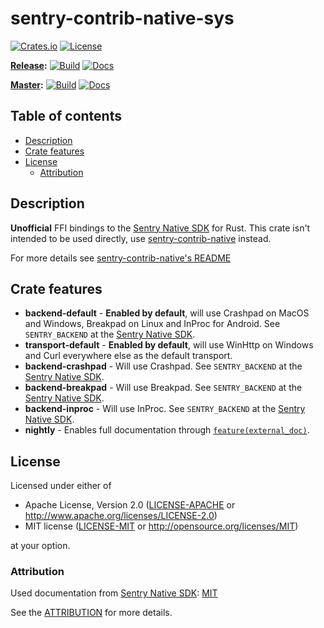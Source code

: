 # sentry-contrib-native-sys

[![Crates.io](https://img.shields.io/crates/v/sentry-contrib-native-sys.svg)](https://crates.io/crates/sentry-contrib-native-sys)
[![License](https://img.shields.io/crates/l/sentry-contrib-native)](https://github.com/daxpedda/sentry-contrib-native/blob/master/LICENSE)

**[Release](https://github.com/daxpedda/sentry-contrib-native/tree/release):**
[![Build](https://github.com/daxpedda/sentry-contrib-native/workflows/CI/badge.svg?branch=release)](https://github.com/daxpedda/sentry-contrib-native/actions?query=workflow%3ACI+branch%3Arelease)
[![Docs](https://docs.rs/sentry-contrib-native-sys/badge.svg)](https://docs.rs/sentry-contrib-native-sys)

**[Master](https://github.com/daxpedda/sentry-contrib-native):**
[![Build](https://github.com/daxpedda/sentry-contrib-native/workflows/CI/badge.svg?branch=master)](https://github.com/daxpedda/sentry-contrib-native/actions?query=workflow%3ACI+branch%3Amaster)
[![Docs](https://github.com/daxpedda/sentry-contrib-native/workflows/docs/badge.svg)](https://daxpedda.github.io/sentry-contrib-native/master/doc/sentry_contrib_native_sys)

## Table of contents

- [Description](#description)
- [Crate features](#crate-features)
- [License](#license)
  - [Attribution](#attribution)

## Description

**Unofficial** FFI bindings to the
[Sentry Native SDK](https://github.com/getsentry/sentry-native) for Rust. This
crate isn't intended to be used directly, use
[sentry-contrib-native](https://crates.io/crates/sentry-contrib-native) instead.

For more details see
[sentry-contrib-native's README](https://github.com/daxpedda/sentry-contrib-native/blob/master/README.md)

## Crate features

- **backend-default** - **Enabled by default**, will use Crashpad on MacOS and
  Windows, Breakpad on Linux and InProc for Android. See `SENTRY_BACKEND` at the
  [Sentry Native SDK](https://github.com/getsentry/sentry-native).
- **transport-default** - **Enabled by default**, will use WinHttp on Windows
  and Curl everywhere else as the default transport.
- **backend-crashpad** - Will use Crashpad. See `SENTRY_BACKEND` at the
  [Sentry Native SDK](https://github.com/getsentry/sentry-native).
- **backend-breakpad** - Will use Breakpad. See `SENTRY_BACKEND` at the
  [Sentry Native SDK](https://github.com/getsentry/sentry-native).
- **backend-inproc** - Will use InProc. See `SENTRY_BACKEND` at the
  [Sentry Native SDK](https://github.com/getsentry/sentry-native).
- **nightly** - Enables full documentation through
  [`feature(external_doc)`](https://doc.rust-lang.org/unstable-book/language-features/external-doc.html).

## License

Licensed under either of

- Apache License, Version 2.0
  ([LICENSE-APACHE](https://github.com/daxpedda/sentry-contrib-native/blob/master/sentry-contrib-native-sys/LICENSE-APACHE)
  or http://www.apache.org/licenses/LICENSE-2.0)
- MIT license
  ([LICENSE-MIT](https://github.com/daxpedda/sentry-contrib-native/blob/master/sentry-contrib-native-sys/LICENSE-MIT)
  or http://opensource.org/licenses/MIT)

at your option.

### Attribution

Used documentation from
[Sentry Native SDK](https://github.com/getsentry/sentry-native):
[MIT](https://github.com/getsentry/sentry-native/blob/master/LICENSE)

See the
[ATTRIBUTION](https://github.com/daxpedda/sentry-contrib-native/blob/master/sentry-contrib-native-sys/ATTRIBUTION)
for more details.
